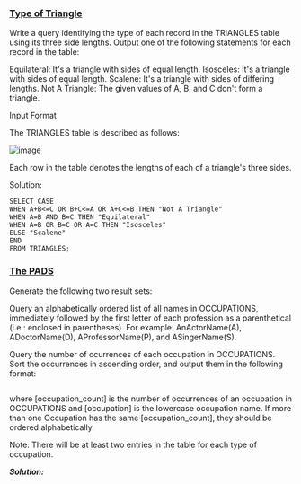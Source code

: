 ### [Type of Triangle](https://www.hackerrank.com/challenges/what-type-of-triangle/problem)
Write a query identifying the type of each record in the TRIANGLES table using its three side lengths. Output one of the following statements for each record in the table:

Equilateral: It's a triangle with  sides of equal length.
Isosceles: It's a triangle with  sides of equal length.
Scalene: It's a triangle with  sides of differing lengths.
Not A Triangle: The given values of A, B, and C don't form a triangle.

Input Format

The TRIANGLES table is described as follows:

![image](https://user-images.githubusercontent.com/104347305/235743862-961af14c-479f-4ebd-9bd8-aabdfd26d812.png)


Each row in the table denotes the lengths of each of a triangle's three sides.

Solution:
```MySQL
SELECT CASE
WHEN A+B<=C OR B+C<=A OR A+C<=B THEN "Not A Triangle"
WHEN A=B AND B=C THEN "Equilateral"
WHEN A=B OR B=C OR A=C THEN "Isosceles"
ELSE "Scalene"
END
FROM TRIANGLES;
```

### [The PADS](https://www.hackerrank.com/challenges/the-pads/problem)
Generate the following two result sets:

Query an alphabetically ordered list of all names in OCCUPATIONS, immediately followed by the first letter of each profession as a parenthetical (i.e.: enclosed in parentheses). For example: AnActorName(A), ADoctorName(D), AProfessorName(P), and ASingerName(S).

Query the number of ocurrences of each occupation in OCCUPATIONS. Sort the occurrences in ascending order, and output them in the following format:

``` There are a total of [occupation_count] [occupation]s. 
```
where [occupation_count] is the number of occurrences of an occupation in OCCUPATIONS and [occupation] is the lowercase occupation name. If more than one Occupation has the same [occupation_count], they should be ordered alphabetically.

Note: There will be at least two entries in the table for each type of occupation.

***Solution:***
```MySQL
```

